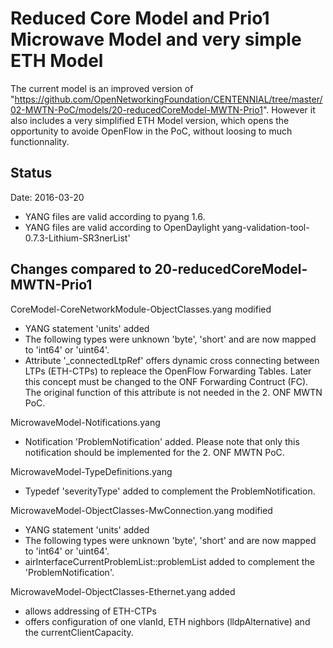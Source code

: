 # Reduced Core Model and Prio1 Microwave Model and very simple ETH Model
The current model is an improved version of "https://github.com/OpenNetworkingFoundation/CENTENNIAL/tree/master/02-MWTN-PoC/models/20-reducedCoreModel-MWTN-Prio1". However it also includes a very simplified ETH Model version, which opens the opportunity to avoide OpenFlow in the PoC, without loosing to much functionnality. 

## Status 
Date: 2016-03-20

- YANG files are valid according to pyang 1.6.
- YANG files are valid according to OpenDaylight yang-validation-tool-0.7.3-Lithium-SR3nerList'

## Changes compared to 20-reducedCoreModel-MWTN-Prio1
CoreModel-CoreNetworkModule-ObjectClasses.yang modified
- YANG statement 'units' added
- The following types were unknown 'byte', 'short' and are now mapped to 'int64' or 'uint64'.
- Attribute '_connectedLtpRef' offers dynamic cross connecting between LTPs (ETH-CTPs) to repleace the OpenFlow Forwarding Tables. Later this concept must be changed to the ONF Forwarding Contruct (FC). The original function of this attribute is not needed in the 2. ONF MWTN PoC.

MicrowaveModel-Notifications.yang
- Notification 'ProblemNotification' added. Please note that only this notification should be implemented for the 2. ONF MWTN PoC.

MicrowaveModel-TypeDefinitions.yang
- Typedef 'severityType' added to complement the ProblemNotification.

MicrowaveModel-ObjectClasses-MwConnection.yang modified
- YANG statement 'units' added
- The following types were unknown 'byte', 'short' and are now mapped to 'int64' or 'uint64'.
- airInterfaceCurrentProblemList::problemList added to complement the 'ProblemNotification'.

MicrowaveModel-ObjectClasses-Ethernet.yang added
- allows addressing of ETH-CTPs
- offers configuration of one vlanId, ETH nighbors (lldpAlternative) and the currentClientCapacity.

